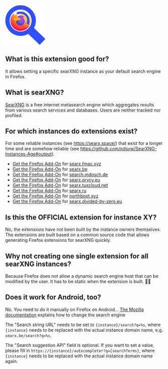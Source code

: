 ![searXNG WebExtensions](searx-ff.png)

## What is this extension good for?

It allows setting a specific searXNG instance as your default search engine in Firefox.

## What is searXNG?

[SearXNG](https://github.com/searxng/searxng) is a free internet metasearch engine which aggregates results from various search services and databases. Users are neither tracked nor profiled.

## For which instances do extensions exist?

For some reliable instances (see https://searx.space/) that exist for a longer time and are somehow reliable (see https://github.com/ndsvw/SearXNG-Instances-Age#output).

- [Get the Firefox Add-On](https://addons.mozilla.org/en-US/firefox/addon/searxng-searx-prvcy-eu) for [searx.fmac.xyz](https://searx.fmac.xyz/)
- [Get the Firefox Add-On](https://addons.mozilla.org/en-US/firefox/addon/searxng-searx-be) for [searx.be](https://searx.be/)
- [Get the Firefox Add-On](https://addons.mozilla.org/en-US/firefox/addon/searxng-search-mdosch-de) for [search.mdosch.de](https://search.mdosch.de/)
- [Get the Firefox Add-On](https://addons.mozilla.org/en-US/firefox/addon/searxng-searx-prvcy-eu) for [searx.prvcy.eu](https://searx.prvcy.eu/)
- [Get the Firefox Add-On](https://addons.mozilla.org/en-US/firefox/addon/searxng-searx-tuxcloud-net) for [searx.tuxcloud.net](https://searx.tuxcloud.net/)
- [Get the Firefox Add-On](https://addons.mozilla.org/en-US/firefox/addon/searxng-searx-ru) for [searx.ru](https://searx.ru/)
- [Get the Firefox Add-On](https://addons.mozilla.org/en-US/firefox/addon/searxng-northboot-xyz) for [northboot.xyz](https://northboot.xyz/)
- [Get the Firefox Add-On](https://addons.mozilla.org/en-US/firefox/addon/searxng-divided-by-zero-eu) for [searx.divided-by-zero.eu](https://searx.divided-by-zero.eu/)

## Is this the OFFICIAL extension for instance XY?

No, the extensions have not been built by the instance owners themselves.
The extensions are built based on a common source code that allows generating Firefox extensions for searXNG quickly.

## Why not creating one single extension for all searXNG instances?

Because Firefox does not allow a dynamic search engine host that can be modified by the user.
It has to be static when the extension is built. 🤷🏻

## Does it work for Android, too?

No.
You need to do it manually on Firefox on Android...
[The Mozilla documentation](https://support.mozilla.org/en-US/kb/manage-my-default-search-engines-firefox-android) explains how to change the search engine

The "Search string URL" needs to be set to `{instance}/search?q=%s`, where `{instance}` needs to be replaced with the actual instance domain name, e.g. `searx.be/search?q=%s`.

The "Search suggestion API" field is optional.
If you want to set a value, please fill in `https://{instance}/autocompleter?q={searchTerms}`, where `{instance}` needs to be replaced with the actual instance domain name again.